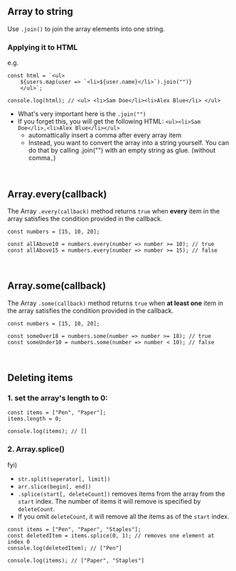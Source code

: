 ## Array to string
Use ```.join()``` to join the array elements into one string.

### Applying it to HTML
e.g.
```
const html = `<ul>
    ${users.map(user => `<li>${user.name}</li>`).join("")}
    </ul>`;
    
console.log(html); // <ul> <li>Sam Doe</li><li>Alex Blue</li> </ul>
```
- What's very important here is the ```.join("")```
- If you forget this, you will get the following HTML: ```<ul><li>Sam Doe</li>,<li>Alex Blue</li></ul>```
  - automattically insert a comma after every array item
  - Instead, you want to convert the array into a string yourself. You can do that by calling .join("") with an empty string as glue. (without comma```,```)

<br/>

## Array.every(callback)
The Array ```.every(callback)``` method returns ```true``` when **every** item in the array satisfies the condition provided in the callback.
```
const numbers = [15, 10, 20];

const allAbove10 = numbers.every(number => number >= 10); // true
const allAbove15 = numbers.every(number => number >= 15); // false
```

<br/>

## Array.some(callback)
The Array ```.some(callback)``` method returns ```true``` when **at least one** item in the array satisfies the condition provided in the callback.
```
const numbers = [15, 10, 20];

const someOver18 = numbers.some(number => number >= 18); // true
const someUnder10 = numbers.some(number => number < 10); // false
```

<br/>

## Deleting items
### 1. set the array's length to 0:
```
const items = ["Pen", "Paper"];
items.length = 0;

console.log(items); // []
```

### 2. Array.splice()
fyi)        
- ```str.split(seperator[, limit])```     
- ```arr.slice(begin[, end])```       
- ```.splice(start[, deleteCount])``` removes items from the array from the ```start``` index. The number of items it will remove is specified by ```deleteCount```.
- If you omit ```deleteCount```, it will remove all the items as of the ```start``` index.
```
const items = ["Pen", "Paper", "Staples"];
const deletedItem = items.splice(0, 1); // removes one element at index 0
console.log(deletedItem); // ["Pen"]

console.log(items); // ["Paper", "Staples"]
```













